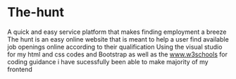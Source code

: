 # The-hunt
A quick and easy service platform that makes finding employment a breeze
The hunt is an easy online website that is meant to help a user find available job openings online according to their qualification
Using the visual studio for my html and css codes and Bootstrap as well as the www.w3schools for coding guidance i have sucessfully been able to make majority of my frontend
